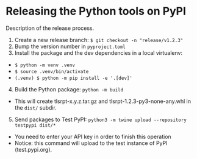 # Releasing the Python tools on PyPI

Description of the release process.

1. Create a new release branch: `$ git checkout -n "release/v1.2.3"`
2. Bump the version number in `pyproject.toml`
3. Install the package and the dev dependencies in a local virtualenv:
  * `$ python -m venv .venv`
  * `$ source .venv/bin/activate`
  * `(.venv) $ python -m pip install -e '.[dev]'`
4. Build the Python package: `python -m build`
  * This will create tlsrpt-x.y.z.tar.gz and tlsrpt-1.2.3-py3-none-any.whl in the `dist/` subdir.
5. Send packages to Test PyPI: `python3 -m twine upload --repository testpypi dist/*`
  * You need to enter your API key in order to finish this operation
  * Notice: this command will upload to the test instance of PyPI (test.pypi.org).

